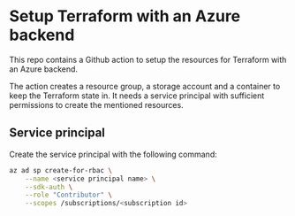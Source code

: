 # Setup Terraform with an Azure backend

This repo contains a Github action to setup the resources for Terraform with an
Azure backend. 

The action creates a resource group, a storage account and a container to keep
the Terraform state in. It needs a service principal with sufficient
permissions to create the mentioned resources.

## Service principal
Create the service principal with the following command:

```bash
az ad sp create-for-rbac \
    --name <service principal name> \
    --sdk-auth \
    --role "Contributor" \
    --scopes /subscriptions/<subscription id>
```
